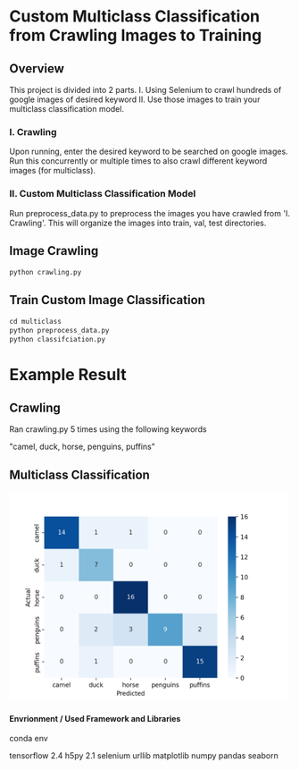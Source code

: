 ﻿# Custom Multiclass Classification from Crawling Images to Training

## Overview
This project is divided into 2 parts.
I. Using Selenium to crawl hundreds of google images of desired keyword 
II. Use those images to train your multiclass classification model. 



### I. Crawling
Upon running, enter the desired keyword to be searched on google images.
Run this concurrently or multiple times to also crawl different keyword images (for multiclass).



### II. Custom Multiclass Classification Model
Run preprocess_data.py to preprocess the images you have crawled from 'I. Crawling'.
This will organize the images into train, val, test directories.



## Image Crawling

```
python crawling.py
```

## Train Custom Image Classification 

```
cd multiclass
python preprocess_data.py
python classifciation.py
```



# Example Result

## Crawling
Ran crawling.py 5 times using the following keywords

"camel, duck, horse, penguins, puffins"

## Multiclass Classification
  <img src="/result.png" width="500" title="Confusion Matrix">




#### Envrionment / Used Framework and Libraries
conda env

tensorflow 2.4
h5py 2.1 
selenium 
urllib
matplotlib
numpy
pandas
seaborn
